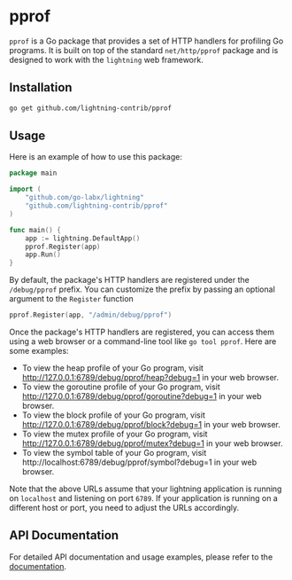 # pprof

`pprof` is a Go package that provides a set of HTTP handlers for profiling Go programs. It is built on top of the standard `net/http/pprof` package and is designed to work with the `lightning` web framework.

## Installation

```bash
go get github.com/lightning-contrib/pprof
```

## Usage

Here is an example of how to use this package:

```go
package main

import (
	"github.com/go-labx/lightning"
	"github.com/lightning-contrib/pprof"
)

func main() {
	app := lightning.DefaultApp()
	pprof.Register(app)
	app.Run()
}
```

By default, the package's HTTP handlers are registered under the `/debug/pprof` prefix. You can customize the prefix by passing an optional argument to the `Register` function

```go
pprof.Register(app, "/admin/debug/pprof")
```

Once the package's HTTP handlers are registered, you can access them using a web browser or a command-line tool like `go tool pprof`. Here are some examples:

- To view the heap profile of your Go program, visit http://127.0.0.1:6789/debug/pprof/heap?debug=1 in your web browser.
- To view the goroutine profile of your Go program, visit http://127.0.0.1:6789/debug/pprof/goroutine?debug=1 in your web browser.
- To view the block profile of your Go program, visit http://127.0.0.1:6789/debug/pprof/block?debug=1 in your web browser.
- To view the mutex profile of your Go program, visit http://127.0.0.1:6789/debug/pprof/mutex?debug=1 in your web browser.
- To view the symbol table of your Go program, visit http://localhost:6789/debug/pprof/symbol?debug=1 in your web browser.

Note that the above URLs assume that your lightning application is running on `localhost` and listening on port `6789`. If your application is running on a different host or port, you need to adjust the URLs accordingly.

## API Documentation

For detailed API documentation and usage examples, please refer to the [documentation](https://pkg.go.dev/github.com/lightning-contrib/pprof).
